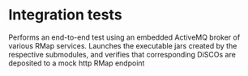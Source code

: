 # Integration tests

Performs an end-to-end test using an embedded ActiveMQ broker of various RMap services.  Launches the executable jars created by the respective submodules, and verifies that corresponding DiSCOs are deposited to a mock http RMap endpoint
